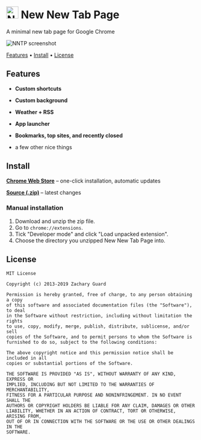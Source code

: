 # <img src="https://i.imgur.com/OHA0imv.png" alt="NNTP icon" width="32" /> New New Tab Page

A minimal new tab page for Google Chrome

![NNTP screenshot](https://i.imgur.com/79L4EEW.png)

[Features](#features) • [Install](#install) • [License](#license)

## Features

+ **Custom shortcuts**

+ **Custom background**

+ **Weather + RSS**

+ **App launcher**

+ **Bookmarks, top sites, and recently closed**

+ a few other nice things

## Install

[**Chrome Web Store**](https://chrome.google.com/webstore/detail/new-new-tab-page/nndegnhfodohkemfnmalamgebofbgjcc) – one-click installation, automatic updates

[**Source (.zip)**](https://github.com/z-------------/New-New-Tab-Page/archive/master.zip) – latest changes

### Manual installation

1. Download and unzip the zip file.
2. Go to `chrome://extensions`.
3. Tick "Developer mode" and click "Load unpacked extension".
4. Choose the directory you unzipped New New Tab Page into.

## License

```
MIT License

Copyright (c) 2013-2019 Zachary Guard

Permission is hereby granted, free of charge, to any person obtaining a copy
of this software and associated documentation files (the "Software"), to deal
in the Software without restriction, including without limitation the rights
to use, copy, modify, merge, publish, distribute, sublicense, and/or sell
copies of the Software, and to permit persons to whom the Software is
furnished to do so, subject to the following conditions:

The above copyright notice and this permission notice shall be included in all
copies or substantial portions of the Software.

THE SOFTWARE IS PROVIDED "AS IS", WITHOUT WARRANTY OF ANY KIND, EXPRESS OR
IMPLIED, INCLUDING BUT NOT LIMITED TO THE WARRANTIES OF MERCHANTABILITY,
FITNESS FOR A PARTICULAR PURPOSE AND NONINFRINGEMENT. IN NO EVENT SHALL THE
AUTHORS OR COPYRIGHT HOLDERS BE LIABLE FOR ANY CLAIM, DAMAGES OR OTHER
LIABILITY, WHETHER IN AN ACTION OF CONTRACT, TORT OR OTHERWISE, ARISING FROM,
OUT OF OR IN CONNECTION WITH THE SOFTWARE OR THE USE OR OTHER DEALINGS IN THE
SOFTWARE.
```

